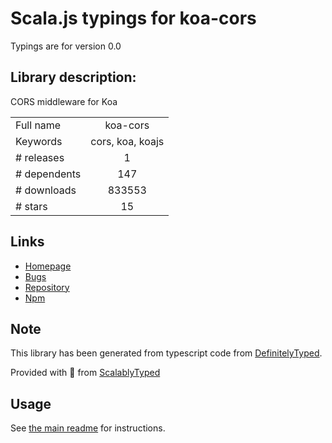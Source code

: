 
# Scala.js typings for koa-cors

Typings are for version 0.0

## Library description:
CORS middleware for Koa

|                    |                 |
| ------------------ | :-------------: |
| Full name          | koa-cors |
| Keywords           | cors, koa, koajs |
| # releases         | 1 |
| # dependents       | 147 |
| # downloads        | 833553 |
| # stars            | 15 |

## Links
- [Homepage](https://github.com/evert0n/koa-cors)
- [Bugs](https://github.com/evert0n/koa-cors/issues)
- [Repository](https://github.com/evert0n/koa-cors)
- [Npm](https://www.npmjs.com/package/koa-cors)
    


## Note
This library has been generated from typescript code from [DefinitelyTyped](https://definitelytyped.org).

Provided with :purple_heart: from [ScalablyTyped](https://github.com/oyvindberg/ScalablyTyped)

## Usage
See [the main readme](../../readme.md) for instructions.


